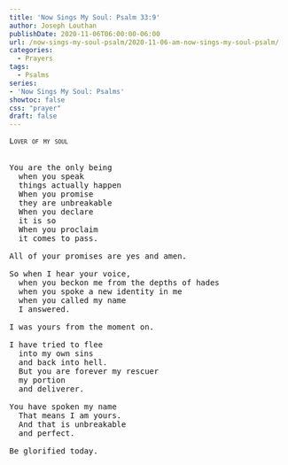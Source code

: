 ```yaml
---
title: 'Now Sings My Soul: Psalm 33:9'
author: Joseph Louthan
publishDate: 2020-11-06T06:00:00-06:00
url: /now-sings-my-soul-psalm/2020-11-06-am-now-sings-my-soul-psalm/
categories:
  - Prayers
tags:
  - Psalms
series:
- 'Now Sings My Soul: Psalms'
showtoc: false
css: "prayer"
draft: false
---
```

<pre>
<div style="font-variant: small-caps;">Lover of my soul</div>
&nbsp;
You are the only being
  when you speak
  things actually happen
  When you promise
  they are unbreakable
  When you declare
  it is so
  When you proclaim
  it comes to pass.

All of your promises are yes and amen.

So when I hear your voice,
  when you beckon me from the depths of hades
  when you spoke a new identity in me
  when you called my name
  I answered.

I was yours from the moment on.

I have tried to flee
  into my own sins
  and back into hell.
  But you are forever my rescuer
  my portion
  and deliverer.

You have spoken my name
  That means I am yours.
  And that is unbreakable
  and perfect.

Be glorified today.
</pre>